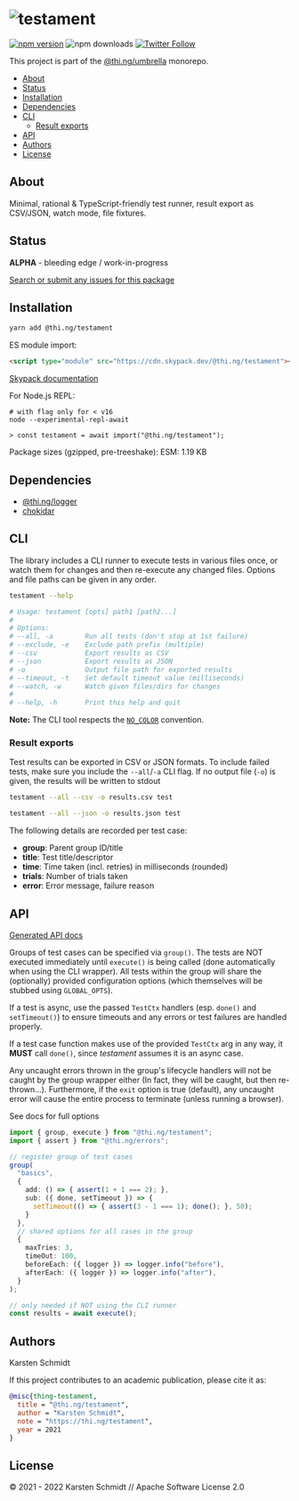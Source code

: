 <!-- This file is generated - DO NOT EDIT! -->

# ![testament](https://media.thi.ng/umbrella/banners-20220914/thing-testament.svg?8f37c190)

[![npm version](https://img.shields.io/npm/v/@thi.ng/testament.svg)](https://www.npmjs.com/package/@thi.ng/testament)
![npm downloads](https://img.shields.io/npm/dm/@thi.ng/testament.svg)
[![Twitter Follow](https://img.shields.io/twitter/follow/thing_umbrella.svg?style=flat-square&label=twitter)](https://twitter.com/thing_umbrella)

This project is part of the
[@thi.ng/umbrella](https://github.com/thi-ng/umbrella/) monorepo.

- [About](#about)
- [Status](#status)
- [Installation](#installation)
- [Dependencies](#dependencies)
- [CLI](#cli)
  - [Result exports](#result-exports)
- [API](#api)
- [Authors](#authors)
- [License](#license)

## About

Minimal, rational & TypeScript-friendly test runner, result export as CSV/JSON, watch mode, file fixtures.

## Status

**ALPHA** - bleeding edge / work-in-progress

[Search or submit any issues for this package](https://github.com/thi-ng/umbrella/issues?q=%5Btestament%5D+in%3Atitle)

## Installation

```bash
yarn add @thi.ng/testament
```

ES module import:

```html
<script type="module" src="https://cdn.skypack.dev/@thi.ng/testament"></script>
```

[Skypack documentation](https://docs.skypack.dev/)

For Node.js REPL:

```text
# with flag only for < v16
node --experimental-repl-await

> const testament = await import("@thi.ng/testament");
```

Package sizes (gzipped, pre-treeshake): ESM: 1.19 KB

## Dependencies

- [@thi.ng/logger](https://github.com/thi-ng/umbrella/tree/develop/packages/logger)
- [chokidar](https://github.com/thi-ng/umbrella/tree/develop/packages/undefined)

## CLI

The library includes a CLI runner to execute tests in various files once, or
watch them for changes and then re-execute any changed files. Options and file
paths can be given in any order.

```bash
testament --help

# Usage: testament [opts] path1 [path2...]
#
# Options:
# --all, -a        Run all tests (don't stop at 1st failure)
# --exclude, -e    Exclude path prefix (multiple)
# --csv            Export results as CSV
# --json           Export results as JSON
# -o               Output file path for exported results
# --timeout, -t    Set default timeout value (milliseconds)
# --watch, -w      Watch given files/dirs for changes
#
# --help, -h       Print this help and quit
```

**Note:** The CLI tool respects the [`NO_COLOR`](https://no-color.org/) convention.

### Result exports

Test results can be exported in CSV or JSON formats. To include failed tests,
make sure you include the `--all`/`-a` CLI flag. If no output file (`-o`) is
given, the results will be written to stdout

```bash
testament --all --csv -o results.csv test

testament --all --json -o results.json test
```

The following details are recorded per test case:

- **group**: Parent group ID/title
- **title**: Test title/descriptor
- **time**: Time taken (incl. retries) in milliseconds (rounded)
- **trials**: Number of trials taken
- **error**: Error message, failure reason

## API

[Generated API docs](https://docs.thi.ng/umbrella/testament/)

Groups of test cases can be specified via `group()`. The tests are NOT executed
immediately until `execute()` is being called (done automatically when using the
CLI wrapper). All tests within the group will share the (optionally) provided
configuration options (which themselves will be stubbed using `GLOBAL_OPTS`).

If a test is async, use the passed `TestCtx` handlers (esp. `done()` and
`setTimeout()`) to ensure timeouts and any errors or test failures are handled
properly.

If a test case function makes use of the provided `TestCtx` arg in any way, it
**MUST** call `done()`, since _testament_ assumes it is an async case.

Any uncaught errors thrown in the group's lifecycle handlers will not be caught
by the group wrapper either (In fact, they will be caught, but then
re-thrown...). Furthermore, if the `exit` option is true (default), any uncaught
error will cause the entire process to terminate (unless running a browser).

See docs for full options

```ts
import { group, execute } from "@thi.ng/testament";
import { assert } from "@thi.ng/errors";

// register group of test cases
group(
  "basics",
  {
    add: () => { assert(1 + 1 === 2); },
    sub: ({ done, setTimeout }) => {
      setTimeout(() => { assert(3 - 1 === 1); done(); }, 50);
    }
  },
  // shared options for all cases in the group
  {
    maxTries: 3,
    timeOut: 100,
    beforeEach: ({ logger }) => logger.info("before"),
    afterEach: ({ logger }) => logger.info("after"),
  }
);

// only needed if NOT using the CLI runner
const results = await execute();
```

## Authors

Karsten Schmidt

If this project contributes to an academic publication, please cite it as:

```bibtex
@misc{thing-testament,
  title = "@thi.ng/testament",
  author = "Karsten Schmidt",
  note = "https://thi.ng/testament",
  year = 2021
}
```

## License

&copy; 2021 - 2022 Karsten Schmidt // Apache Software License 2.0
